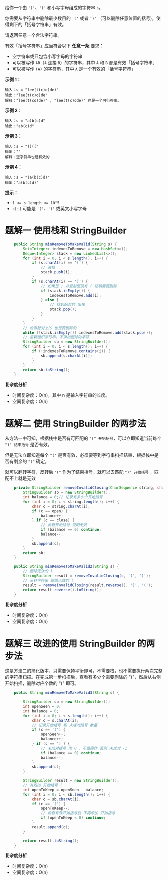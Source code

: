 给你一个由 `'('`、`')'` 和小写字母组成的字符串 `s`。

你需要从字符串中删除最少数目的 `'('` 或者 `')'` （可以删除任意位置的括号)，使得剩下的「括号字符串」有效。

请返回任意一个合法字符串。

有效「括号字符串」应当符合以下 **任意一条** 要求：

- 空字符串或只包含小写字母的字符串
- 可以被写作 `AB`（`A` 连接 `B`）的字符串，其中 `A` 和 `B` 都是有效「括号字符串」
- 可以被写作 `(A)` 的字符串，其中 `A` 是一个有效的「括号字符串」

**示例 1：**

```
输入：s = "lee(t(c)o)de)"
输出："lee(t(c)o)de"
解释："lee(t(co)de)" , "lee(t(c)ode)" 也是一个可行答案。
```

**示例 2：**

```
输入：s = "a)b(c)d"
输出："ab(c)d"
```

**示例 3：**

```
输入：s = "))(("
输出：""
解释：空字符串也是有效的
```

**示例 4：**

```
输入：s = "(a(b(c)d)"
输出："a(b(c)d)"
```

**提示：**

- `1 <= s.length <= 10^5`
- `s[i]` 可能是 `'('`、`')'` 或英文小写字母

# 题解一 使用栈和 StringBuilder

```java
    public String minRemoveToMakeValid(String s) {
        Set<Integer> indexesToRemove = new HashSet<>();
        Deque<Integer> stack = new LinkedList<>();
        for (int i = 0; i < s.length(); i++) {
            if (s.charAt(i) == '(') {
                // 进栈
                stack.push(i);
            }
            if (s.charAt(i) == ')') {
                // 如果是 ) 并且前面没有 ( 证明需要删除
                if (stack.isEmpty()) {
                    indexesToRemove.add(i);
                } else {
                    // 找到配对的 出栈
                    stack.pop();
                }
            }
        }
        // 没有配对上的 也是要删除的
        while (!stack.isEmpty()) indexesToRemove.add(stack.pop());
        // 重新组织字符串，不添加删除的字符
        StringBuilder sb = new StringBuilder();
        for (int i = 0; i < s.length(); i++) {
            if (!indexesToRemove.contains(i)) {
                sb.append(s.charAt(i));
            }
        }
        return sb.toString();
    }
```

**复杂度分析**

- 时间复杂度：O(n)，其中 n 是输入字符串的长度。
- 空间复杂度：O(n)

# 题解二 使用 StringBuilder 的两步法

从方法一中可知，根据栈中是否有可匹配的 `"(" 开始括号`，可以立即知道当前每个 `")" 结束括号` 是否有效。

但是无法立即知道每个 `"("` 是否有效，必须要等到字符串扫描结束，根据栈中是否有剩余的 `"("` 确定。

就可以翻转字符，反转后 `"("` 作为了结束括号，就可以去匹配 `")" 开始括号` ，匹配不上就是无效

```java
    private StringBuilder removeInvalidClosing(CharSequence string, char open, char close) {
        StringBuilder sb = new StringBuilder();
        int balance = 0;// 记录有多少个开始括号
        for (int i = 0; i < string.length(); i++) {
            char c = string.charAt(i);
            if (c == open) {
                balance++;
            } if (c == close) {
                // 没有开始括号 证明无效
                if (balance == 0) continue;
                balance--;
            }
            sb.append(c);
        }
        return sb;
    }

    public String minRemoveToMakeValid2(String s) {
        // 删除无效的 )
        StringBuilder result = removeInvalidClosing(s, '(', ')');
        // 反转字符串 删除无效的 (
        result = removeInvalidClosing(result.reverse(), ')', '(');
        return result.reverse().toString();
    }
```

**复杂度分析**

- 时间复杂度：O(n)
- 空间复杂度：O(n)

# 题解三 改进的使用 StringBuilder 的两步法

这是方法二的简化版本，只需要保持平衡即可，不需要栈，也不需要执行两次完整的字符串扫描。在完成第一步扫描后，查看有多少个需要删除的 "("，然后从右侧开始扫描，删除对应个数的 "(" 即可。

```java
    public String minRemoveToMakeValid3(String s) {

        StringBuilder sb = new StringBuilder();
        int openSeen = 0;
        int balance = 0;
        for (int i = 0; i < s.length(); i++) {
            char c = s.charAt(i);
            // 记录开始括号 和 未成对括号 数量
            if (c == '(') {
                openSeen++;
                balance++;
            } if (c == ')') {
                // 未成对括号 为 0 ，不做操作 否则 未成对 -1
                if (balance == 0) continue;
                balance--;
            }
            sb.append(c);
        }

        StringBuilder result = new StringBuilder();
        // 有效的 开始括号 (
        int openToKeep = openSeen - balance;
        for (int i = 0; i < sb.length(); i++) {
            char c = sb.charAt(i);
            if (c == '(') {
                openToKeep--;
                // 没有有效开始括号后 不再添加 开始括号
                if (openToKeep < 0) continue;
            }
            result.append(c);
        }

        return result.toString();
    }
```

**复杂度分析**

- 时间复杂度：O(n)
- 空间复杂度：O(n)
